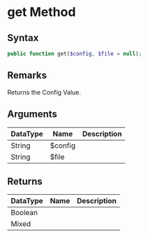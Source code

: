 # get Method
## Syntax

```php
public function get($config, $file = null);
```

## Remarks

Returns the Config Value.

## Arguments

| DataType | Name | Description |
| --- | --- | --- |
| String | $config | |
| String | $file | | 

## Returns

| DataType | Name | Description |
| --- | --- | --- |
| Boolean | | |
| Mixed | | |